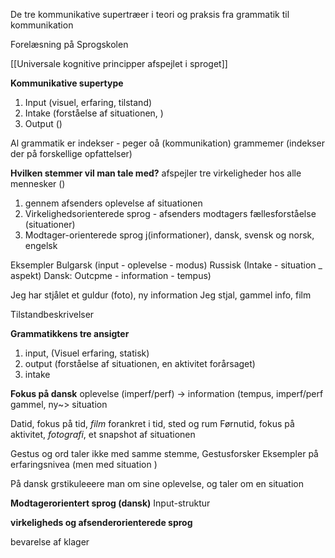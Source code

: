 
De tre kommunikative supertræer i teori og praksis fra grammatik til kommunikation

Forelæsning på Sprogskolen 

[[Universale kognitive principper afspejlet i sproget]]

**Kommunikative supertype**
1. Input (visuel, erfaring, tilstand)
2. Intake (forståelse af situationen, )
3. Output ()

Al grammatik er indekser - peger oå (kommunikation)
grammemer (indekser der på forskellige opfattelser)

**Hvilken stemmer vil man tale med?**
afspejler tre virkeligheder hos alle mennesker ()
1. gennem afsenders oplevelse af situationen
2. Virkelighedsorienterede sprog - afsenders modtagers fællesforståelse (situationer)
3. Modtager-orienterede sprog j(informationer), dansk, svensk og norsk, engelsk

Eksempler 
Bulgarsk (input - oplevelse - modus)
Russisk (Intake - situation _ aspekt)
Dansk: Outcpme - information - tempus)

Jeg har stjålet et guldur (foto), ny information 
Jeg stjal, gammel info, film


Tilstandbeskrivelser 

**Grammatikkens tre ansigter**
1. input, (Visuel erfaring, statisk) 
2. output (forståelse af situationen, en aktivitet forårsaget)
3. intake

**Fokus på dansk**
oplevelse (imperf/perf) -> information (tempus, imperf/perf gammel, ny~> situation

Datid, fokus på tid, *film* forankret i tid, sted og rum
Førnutid, fokus på aktivitet, *fotografi*, et snapshot af situationen


Gestus og ord taler ikke med samme stemme, 
Gestusforsker 
Eksempler på erfaringsnivea (men med situation )

På dansk grstikuleeere man om sine oplevelse, og taler om en situation 

**Modtagerorientert sprog (dansk)**
Input-struktur

**virkeligheds og afsenderorienterede sprog** 

bevarelse af klager 

